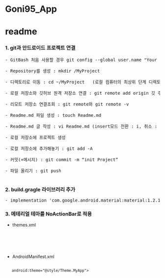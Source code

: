 # Goni95_App

# readme

### 1. git과 안드로이드 프로젝트 연결
<pre>
- GitBash 처음 사용할 경우 git config --global user.name "Your Name Here" git config --global user.email "your_email@youremail.com"

- Repository를 생성 : mkdir /MyProject

- 디렉토리로 이동 : cd ~/MyProject   (로컬 컴퓨터의 최상위 단계 디렉토리, 즉 Users 폴더를 의미)

- 로컬 저장소와 깃허브 원격 저장소 연결 : git remote add origin 깃 주소

- 리모트 저장소 연결조회 : git remote와 git remote -v

- Readme.md 파일 생성 : touch Readme.md

- Readme.md 글 작성 : vi Readme.md (insert모드 전환 : i, 취소 : esc, 저장 : :wq)

- 로컬 저장소에 프로젝트 생성

- 로컬 저장소에 추가해놓기 : git add -A

- 커밋(+메시지) : git commit -m “init Project”

- 파일 올리기 : git push

</pre>

### 2. build.gragle 라이브러리 추가 
<pre>
- implementation 'com.google.android.material:material:1.2.1'
</pre>


### 3. 메테리얼 테마를 NoActionBar로 적용
* themes.xml 
<pre>
  <code>
   <style name="Theme.MyApp" parent="Theme.MaterialComponents.NoActionBar">
        <!-- Primary brand color. -->
        <item name="colorPrimary">@color/purple_500</item>
        <item name="colorPrimaryVariant">@color/purple_700</item>
        <item name="colorOnPrimary">@color/white</item>
        <!-- Secondary brand color. -->
        <item name="colorSecondary">@color/teal_200</item>
        <item name="colorSecondaryVariant">@color/teal_700</item>
        <item name="colorOnSecondary">@color/black</item>
        <!-- Status bar color. -->
        <item name="android:statusBarColor" tools:targetApi="l">?attr/colorPrimaryVariant</item>
        <!-- Customize your theme here. -->
    </style>
  </code>
</pre>

* AndroidManifest.xml
<pre>
   <code>
   android:theme="@style/Theme.MyApp">
   </code>
</pre>
